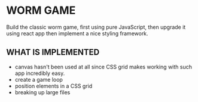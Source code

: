 # WORM GAME

Build the classic worm game, first using pure JavaScript, then upgrade it using react app then implement a nice styling framework.

## WHAT IS IMPLEMENTED

- canvas hasn't been used at all since CSS grid makes working with such app incredibly easy.
- create a game loop
- position elements in a CSS grid
- breaking up large files
